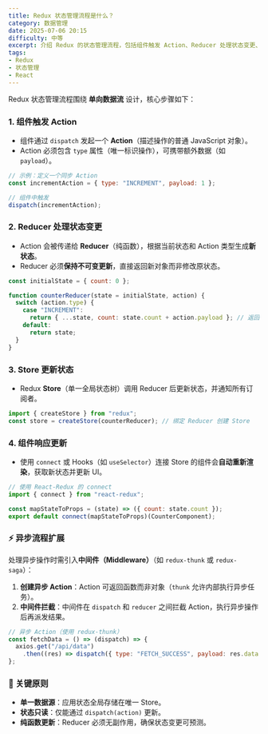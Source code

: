 ```yaml
---
title: Redux 状态管理流程是什么？
category: 数据管理
date: 2025-07-06 20:15
difficulty: 中等
excerpt: 介绍 Redux 的状态管理流程，包括组件触发 Action、Reducer 处理状态变更、Store 更新状态以及组件响应更新。
tags:
- Redux
- 状态管理
- React
---
```

Redux 状态管理流程围绕 **单向数据流** 设计，核心步骤如下：  

### 1. 组件触发 Action

- 组件通过 `dispatch` 发起一个 **Action**（描述操作的普通 JavaScript 对象）。  
- Action 必须包含 `type` 属性（唯一标识操作），可携带额外数据（如 `payload`）。  
```javascript
// 示例：定义一个同步 Action
const incrementAction = { type: "INCREMENT", payload: 1 };

// 组件中触发
dispatch(incrementAction);
```

### 2. Reducer 处理状态变更

- Action 会被传递给 **Reducer**（纯函数），根据当前状态和 Action 类型生成**新状态**。  
- Reducer 必须**保持不可变更新**，直接返回新对象而非修改原状态。  
```javascript
const initialState = { count: 0 };

function counterReducer(state = initialState, action) {
  switch (action.type) {
    case "INCREMENT":
      return { ...state, count: state.count + action.payload }; // 返回新对象
    default:
      return state;
  }
}
```

### 3. Store 更新状态

- Redux **Store**（单一全局状态树）调用 Reducer 后更新状态，并通知所有订阅者。  
```javascript
import { createStore } from "redux";
const store = createStore(counterReducer); // 绑定 Reducer 创建 Store
```

### 4. 组件响应更新

- 使用 `connect` 或 Hooks（如 `useSelector`）连接 Store 的组件会**自动重新渲染**，获取新状态并更新 UI。  
```javascript
// 使用 React-Redux 的 connect
import { connect } from "react-redux";

const mapStateToProps = (state) => ({ count: state.count });
export default connect(mapStateToProps)(CounterComponent);
```

### ⚡ 异步流程扩展

处理异步操作时需引入**中间件（Middleware）**（如 `redux-thunk` 或 `redux-saga`）：  
1. **创建异步 Action**：Action 可返回函数而非对象（`thunk` 允许内部执行异步任务）。  
2. **中间件拦截**：中间件在 `dispatch` 和 `reducer` 之间拦截 Action，执行异步操作后再派发结果。  
```javascript
// 异步 Action（使用 redux-thunk）
const fetchData = () => (dispatch) => {
  axios.get("/api/data")
    .then((res) => dispatch({ type: "FETCH_SUCCESS", payload: res.data }));
};
```

### 📝 关键原则

- **单一数据源**：应用状态全局存储在唯一 Store。  
- **状态只读**：仅能通过 `dispatch(action)` 更新。  
- **纯函数更新**：Reducer 必须无副作用，确保状态变更可预测。
